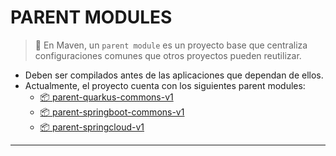 # PARENT MODULES

> 📌 En Maven, un `parent module` es un proyecto base que centraliza configuraciones comunes que otros proyectos pueden reutilizar.

- Deben ser compilados antes de las aplicaciones que dependan de ellos.
- Actualmente, el proyecto cuenta con los siguientes parent modules:
  - [📦 parent-quarkus-commons-v1](parent-quarkus-commons-v1/pom.xml)
  - [📦 parent-springboot-commons-v1](parent-springboot-commons-v1/pom.xml)
  - [📦 parent-springcloud-v1](parent-springcloud-v1/pom.xml)

---
